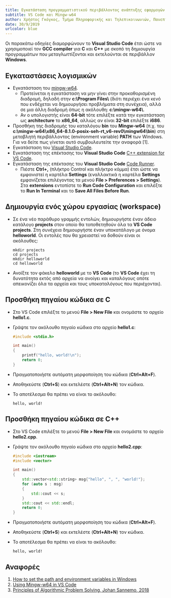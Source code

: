 ```yaml
---
title: Εγκατάσταση προγραμματιστικού περιβάλλοντος ανάπτυξης εφαρμογών για C και C++ σε Windows
subtitle: VS Code και Mingw-w64
author: Χρήστος Γκόγκος, Τμήμα Πληροφορικής και Τηλεπικοινωνιών, Πανεπιστήμιο Ιωαννίνων
date: 30/9/2019
urlcolor: blue
---
```


Οι παρακάτω οδηγίες διαμορφώνουν το **Visual Studio Code** έτσι ώστε να χρησιμοποιεί τον **GCC compiler** για **C** και **C++** με σκοπό τη δημιουργία προγραμμάτων που μεταγλωττίζονται και εκτελούνται σε περιβάλλον **Windows**.

## Εγκαταστάσεις λογισμικών

- Εγκατάσταση του [mingw-w64](http://www.mingw-w64.org/).
  - Προτείνεται η εγκατάσταση να μην γίνει στην προκαθορισμένη διαδρομή, δηλαδή στην **c:\\Program Files\\** (διότι περιέχει ένα κενό που ενδέχεται να δημιουργήσει προβλήματα στη συνέχεια), αλλά σε μια άλλη διαδρομή όπως η ακόλουθη: **c:\\mingw-w64\\**.
  - Αν ο υπολογιστής είναι **64-bit** τότε επιλέξτε κατά την εγκατάσταση ως **architecture** το **x86_64**, αλλιώς αν είναι **32-bit** επιλέξτε **i686**.
- Προσθήκη της διαδρομής του καταλόγου **bin** του **Mingw-w64** (π.χ. του **c:\\mingw-w64\\x86_64-8.1.0-posix-seh-rt_v6-rev0\\mingw64\\bin**) στη μεταβλητή περιβάλλοντος (environment variable) **PATH** των Windows. Για να δείτε πως γίνεται αυτό συμβουλευτείτε την αναφορά [1].
- Εγκατάσταση του [Visual Studio Code](https://code.visualstudio.com/download).
- Εγκατάσταση της επέκτασης του **Visual Studio Code** [C++ extension for VS Code](https://marketplace.visualstudio.com/items?itemName=ms-vscode.cpptools).
- Εγκατάσταση της επέκτασης του **Visual Studio Code** [Code Runner](https://marketplace.visualstudio.com/items?itemName=formulahendry.code-runner).
  - Πιέστε **Ctrl+,** (πλήκτρο Control και πλήκτρο κόμμα) έτσι ώστε να εμφανιστεί η καρτέλα **Settings** (εναλλακτικά η καρτέλα **Settings** εμφανίζεται επιλέγοντας τα μενού **File > Preferences > Settings**). Στα **extensions** εντοπίστε το **Run Code Configuration** και επιλέξτε το **Run In Terminal** και το **Save All Files Before Run**.

## Δημιουργία ενός χώρου εργασίας (workspace)

- Σε ένα νέο παράθυρο γραμμής εντολών, δημιουργήστε έναν άδειο κατάλογο **projects** στον οποίο θα τοποθετηθούν όλα τα **VS Code projects**. Στη συνέχεια δημιουργήστε έναν υποκατάλογο με όνομα **helloworld**. Οι εντολές που θα χρειαστεί να δοθούν είναι οι ακόλουθες:
  
    ```console
    mkdir projects
    cd projects
    mkdir helloworld
    cd helloworld
    ```

- Ανοίξτε τον φάκελο **helloworld** με το **VS Code** (το **VS Code** έχει τη δυνατότητα εκτός από αρχεία να ανοίγει και καταλόγους οπότε απεικονίζει όλα τα αρχεία και τους υποκαταλόγους που περιέχονται).

## Προσθήκη πηγαίου κώδικα σε C

- Στο VS Code επιλέξτε το μενού **File > New File** και ονομάστε το αρχείο **hello1.c**.
- Γράψτε τον ακόλουθο πηγαίο κώδικα στο αρχείο **hello1.c**:
  
    ```c
    #include <stdio.h>

    int main()
    {
        printf("hello, world!\n");
        return 0;
    }
    ```

- Πραγματοποιήστε αυτόματη μορφοποίηση του κώδικα (**Ctrl+Alt+F**).
- Αποθηκεύστε (**Ctrl+S**) και εκτελέστε (**Ctrl+Alt+N**) τον κώδικα.
- Το αποτέλεσμα θα πρέπει να είναι το ακόλουθο:
  
  ```console
  hello, world!
  ```

## Προσθήκη πηγαίου κώδικα σε C++

- Στο VS Code επιλέξτε το μενού **File > New File** και ονομάστε το αρχείο **hello2.cpp**.
- Γράψτε τον ακόλουθο πηγαίο κώδικα στο αρχείο **hello2.cpp**:
  
    ```cpp
    #include <iostream>
    #include <vector>

    int main()
    {
        std::vector<std::string> msg{"hello", ", ", "world!"};
        for (auto s : msg)
        {
            std::cout << s;
        }
        std::cout << std::endl;
        return 0;
    }
    ```

- Πραγματοποιήστε αυτόματη μορφοποίηση του κώδικα (**Ctrl+Alt+F**).
- Αποθηκεύστε (**Ctrl+S**) και εκτελέστε (**Ctrl+Alt+N**) τον κώδικα.
- Το αποτέλεσμα θα πρέπει να είναι το ακόλουθο:
  
  ```console
  hello, world!
  ```

## Αναφορές

1. [How to set the path and environment variables in Windows](https://www.computerhope.com/issues/ch000549.htm)
2. [Using Mingw-w64 in VS Code](https://code.visualstudio.com/docs/cpp/config-mingw)
3. [Principles of Algorithmic Problem Solving, Johan Sannemo, 2018](https://www.csc.kth.se/~jsannemo/slask/main.pdf)
